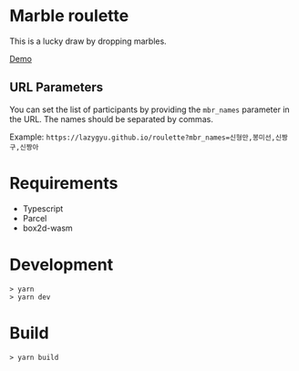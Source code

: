 # Marble roulette

This is a lucky draw by dropping marbles.

[Demo]( https://lazygyu.github.io/roulette )

## URL Parameters

You can set the list of participants by providing the `mbr_names` parameter in the URL. The names should be separated by commas.

Example: `https://lazygyu.github.io/roulette?mbr_names=신형만,봉미선,신짱구,신짱아`

# Requirements

- Typescript
- Parcel
- box2d-wasm

# Development

```shell
> yarn
> yarn dev
```

# Build

```shell
> yarn build
```
